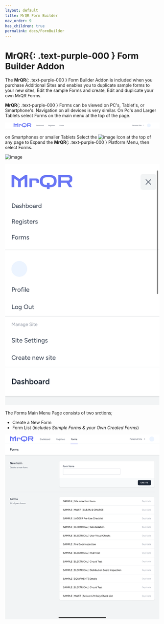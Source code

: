```yaml
---
layout: default
title: MrQR Form Builder
nav_order: 9
has_children: true
permalink: docs/FormBuilder
---
```

# **MrQR**{: .text-purple-000 } Form Builder Addon
The
 **MrQR**{: .text-purple-000 } Form Builder Addon is included when you purchase Additional Sites and enables you to duplicate sample forms to your new sites, Edit the sample Forms and create, Edit and duplicate your own MrQR Forms.

**MrQR**{: .text-purple-000 } Forms can be viewed on PC's, Tablet's, or Smartphone's. Navigation on all devices is very similar. On Pc's and Larger Tablets select Forms on the main menu at the top of the page.

![Index](/assets/images/MrQR_PC_Menu_Bar.png "PC menu access")

on Smartphones or smaller Tablets Select the 
<img width="25" alt="image" src="https://github.com/MrQR-me/docs/assets/153803042/c52befe4-d437-41f0-908d-b7e4ad467e74">
Icon at the top of any page to Expand the **MrQR**{: .text-purple-000 } Platform Menu,
then select Forms.

<img width="25" alt="image" src="https://docs.mrqr.me/assets/images/MrQR_Mobile_Menu.png">

![Index](/assets/images/MrQR_Mobile_Menu.png "Smartphone menu")

The Forms Main Menu Page consists of two srctions;
* Create a New Form
* Form List (*includes Sample Forms & your Own Created Forms*)
  
![MrQR Form Builder](/assets/images/Forms/MrQR_Form_Main_Menu.png "Main Page")
